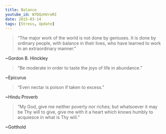 ```yaml
---
title: Balance
youtube_id: W7DQzHVreRI
date: 2015-03-14
tags: [Stress, Update]
---
```

> “The major work of the world is not done by geniuses. It is done by ordinary people, with balance in their lives, who have learned to work in an extraordinary manner.”

~Gordon B. Hinckley

> “Be moderate in order to taste the joys of life in abundance.”

~Epicurus

> “Even nectar is poison if taken to excess.”

~Hindu Proverb

> “My God, give me neither poverty nor riches; but whatsoever it may be Thy will to give, give me with it a heart which knows humbly to acquiesce in what is Thy will.”

~Gotthold